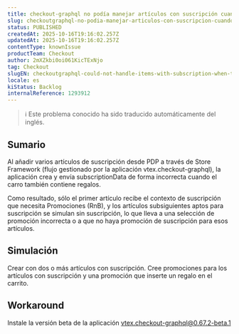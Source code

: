 ```yaml
---
title: checkout-graphql no podía manejar artículos con suscripción cuando el orderForm tiene regalos
slug: checkoutgraphql-no-podia-manejar-articulos-con-suscripcion-cuando-el-orderform-tiene-regalos
status: PUBLISHED
createdAt: 2025-10-16T19:16:02.257Z
updatedAt: 2025-10-16T19:16:02.257Z
contentType: knownIssue
productTeam: Checkout
author: 2mXZkbi0oi061KicTExNjo
tag: Checkout
slugEN: checkoutgraphql-could-not-handle-items-with-subscription-when-the-orderform-has-gifts
locale: es
kiStatus: Backlog
internalReference: 1293912
---
```


>ℹ️ Este problema conocido ha sido traducido automáticamente del inglés.

## Sumario


Al añadir varios artículos de suscripción desde PDP a través de Store Framework (flujo gestionado por la aplicación vtex.checkout-graphql), la aplicación crea y envía subscriptionData de forma incorrecta cuando el carro también contiene regalos.

Como resultado, sólo el primer artículo recibe el contexto de suscripción que necesita Promociones (RnB), y los artículos subsiguientes aptos para suscripción se simulan sin suscripción, lo que lleva a una selección de promoción incorrecta o a que no haya promoción de suscripción para esos artículos.

## Simulación


Crear con dos o más artículos con suscripción.
Cree promociones para los artículos con suscripción y una promoción que inserte un regalo en el carrito.

## Workaround


Instale la versión beta de la aplicación vtex.checkout-graphql@0.67.2-beta.1



